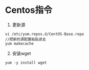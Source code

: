 # Centos指令
1. 更新源
```
vi /etc/yum.repos.d/CentOS-Base.repo
//把新的源配置粘贴进去
yum makecache
```
2. 安装wget
```
yum -y install wget
```
